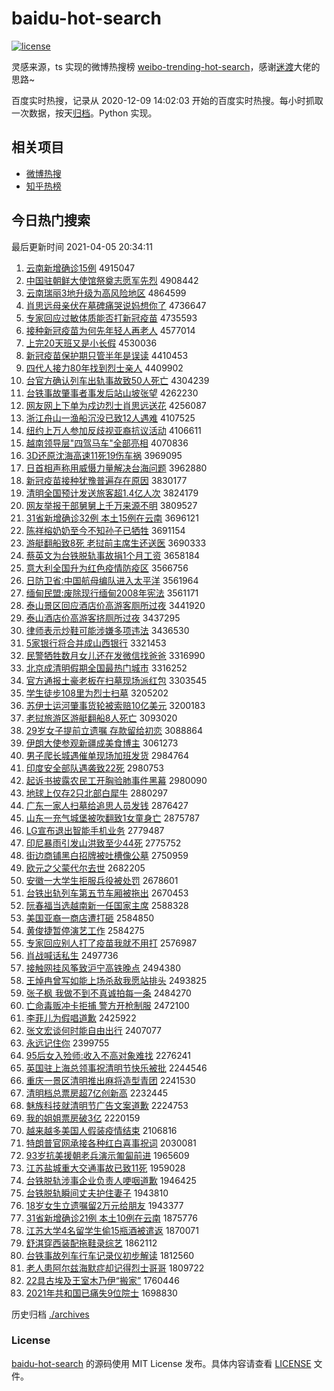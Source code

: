 # baidu-hot-search

[![license](https://img.shields.io/github/license/Arrackisarookie/baidu-hot-search)](https://github.com/Arrackisarookie/baidu-hot-search/blob/master/LICENSE)

灵感来源，ts 实现的微博热搜榜 [weibo-trending-hot-search](https://github.com/justjavac/weibo-trending-hot-search)，感谢[迷渡](https://github.com/justjavac)大佬的思路~

百度实时热搜，记录从 2020-12-09 14:02:03 开始的百度实时热搜。每小时抓取一次数据，按天[归档](./archives)。Python 实现。

## 相关项目
+ [微博热搜](https://github.com/Arrackisarookie/weibo-hot-search)
+ [知乎热榜](https://github.com/Arrackisarookie/zhihu-top-search)

## 今日热门搜索

<!-- Rank Begin -->

最后更新时间 2021-04-05 20:34:11

1. [云南新增确诊15例](http://www.baidu.com/baidu?cl=3&tn=SE_baiduhomet8_jmjb7mjw&rsv_dl=fyb_top&fr=top1000&wd=%D4%C6%C4%CF%D0%C2%D4%F6%C8%B7%D5%EF15%C0%FD) 4915047
1. [中国驻朝鲜大使馆祭奠志愿军先烈](http://www.baidu.com/baidu?cl=3&tn=SE_baiduhomet8_jmjb7mjw&rsv_dl=fyb_top&fr=top1000&wd=%D6%D0%B9%FA%D7%A4%B3%AF%CF%CA%B4%F3%CA%B9%B9%DD%BC%C0%B5%EC%D6%BE%D4%B8%BE%FC%CF%C8%C1%D2) 4908442
1. [云南瑞丽3地升级为高风险地区](http://www.baidu.com/baidu?cl=3&tn=SE_baiduhomet8_jmjb7mjw&rsv_dl=fyb_top&fr=top1000&wd=%D4%C6%C4%CF%C8%F0%C0%F63%B5%D8%C9%FD%BC%B6%CE%AA%B8%DF%B7%E7%CF%D5%B5%D8%C7%F8) 4864599
1. [肖思远母亲伏在墓碑痛哭说妈想你了](http://www.baidu.com/baidu?cl=3&tn=SE_baiduhomet8_jmjb7mjw&rsv_dl=fyb_top&fr=top1000&wd=%D0%A4%CB%BC%D4%B6%C4%B8%C7%D7%B7%FC%D4%DA%C4%B9%B1%AE%CD%B4%BF%DE%CB%B5%C2%E8%CF%EB%C4%E3%C1%CB) 4736647
1. [专家回应过敏体质能否打新冠疫苗](http://www.baidu.com/baidu?cl=3&tn=SE_baiduhomet8_jmjb7mjw&rsv_dl=fyb_top&fr=top1000&wd=%D7%A8%BC%D2%BB%D8%D3%A6%B9%FD%C3%F4%CC%E5%D6%CA%C4%DC%B7%F1%B4%F2%D0%C2%B9%DA%D2%DF%C3%E7) 4735593
1. [接种新冠疫苗为何先年轻人再老人](http://www.baidu.com/baidu?cl=3&tn=SE_baiduhomet8_jmjb7mjw&rsv_dl=fyb_top&fr=top1000&wd=%BD%D3%D6%D6%D0%C2%B9%DA%D2%DF%C3%E7%CE%AA%BA%CE%CF%C8%C4%EA%C7%E1%C8%CB%D4%D9%C0%CF%C8%CB) 4577014
1. [上完20天班又是小长假](http://www.baidu.com/baidu?cl=3&tn=SE_baiduhomet8_jmjb7mjw&rsv_dl=fyb_top&fr=top1000&wd=%C9%CF%CD%EA20%CC%EC%B0%E0%D3%D6%CA%C7%D0%A1%B3%A4%BC%D9) 4530036
1. [新冠疫苗保护期只管半年是误读](http://www.baidu.com/baidu?cl=3&tn=SE_baiduhomet8_jmjb7mjw&rsv_dl=fyb_top&fr=top1000&wd=%D0%C2%B9%DA%D2%DF%C3%E7%B1%A3%BB%A4%C6%DA%D6%BB%B9%DC%B0%EB%C4%EA%CA%C7%CE%F3%B6%C1) 4410453
1. [四代人接力80年找到烈士亲人](http://www.baidu.com/baidu?cl=3&tn=SE_baiduhomet8_jmjb7mjw&rsv_dl=fyb_top&fr=top1000&wd=%CB%C4%B4%FA%C8%CB%BD%D3%C1%A680%C4%EA%D5%D2%B5%BD%C1%D2%CA%BF%C7%D7%C8%CB) 4409902
1. [台官方确认列车出轨事故致50人死亡](http://www.baidu.com/baidu?cl=3&tn=SE_baiduhomet8_jmjb7mjw&rsv_dl=fyb_top&fr=top1000&wd=%CC%A8%B9%D9%B7%BD%C8%B7%C8%CF%C1%D0%B3%B5%B3%F6%B9%EC%CA%C2%B9%CA%D6%C250%C8%CB%CB%C0%CD%F6) 4304239
1. [台铁事故肇事者事发后站山坡张望](http://www.baidu.com/baidu?cl=3&tn=SE_baiduhomet8_jmjb7mjw&rsv_dl=fyb_top&fr=top1000&wd=%CC%A8%CC%FA%CA%C2%B9%CA%D5%D8%CA%C2%D5%DF%CA%C2%B7%A2%BA%F3%D5%BE%C9%BD%C6%C2%D5%C5%CD%FB) 4262230
1. [网友网上下单为戍边烈士肖思远送花](http://www.baidu.com/baidu?cl=3&tn=SE_baiduhomet8_jmjb7mjw&rsv_dl=fyb_top&fr=top1000&wd=%CD%F8%D3%D1%CD%F8%C9%CF%CF%C2%B5%A5%CE%AA%CA%F9%B1%DF%C1%D2%CA%BF%D0%A4%CB%BC%D4%B6%CB%CD%BB%A8) 4256087
1. [浙江舟山一渔船沉没已致12人遇难](http://www.baidu.com/baidu?cl=3&tn=SE_baiduhomet8_jmjb7mjw&rsv_dl=fyb_top&fr=top1000&wd=%D5%E3%BD%AD%D6%DB%C9%BD%D2%BB%D3%E6%B4%AC%B3%C1%C3%BB%D2%D1%D6%C212%C8%CB%D3%F6%C4%D1) 4107525
1. [纽约上万人参加反歧视亚裔抗议活动](http://www.baidu.com/baidu?cl=3&tn=SE_baiduhomet8_jmjb7mjw&rsv_dl=fyb_top&fr=top1000&wd=%C5%A6%D4%BC%C9%CF%CD%F2%C8%CB%B2%CE%BC%D3%B7%B4%C6%E7%CA%D3%D1%C7%D2%E1%BF%B9%D2%E9%BB%EE%B6%AF) 4106611
1. [越南领导层"四驾马车"全部亮相](http://www.baidu.com/baidu?cl=3&tn=SE_baiduhomet8_jmjb7mjw&rsv_dl=fyb_top&fr=top1000&wd=%D4%BD%C4%CF%C1%EC%B5%BC%B2%E3%22%CB%C4%BC%DD%C2%ED%B3%B5%22%C8%AB%B2%BF%C1%C1%CF%E0) 4070836
1. [3D还原沈海高速11死19伤车祸](http://www.baidu.com/baidu?cl=3&tn=SE_baiduhomet8_jmjb7mjw&rsv_dl=fyb_top&fr=top1000&wd=3D%BB%B9%D4%AD%C9%F2%BA%A3%B8%DF%CB%D911%CB%C019%C9%CB%B3%B5%BB%F6) 3969095
1. [日首相声称用威慑力量解决台海问题](http://www.baidu.com/baidu?cl=3&tn=SE_baiduhomet8_jmjb7mjw&rsv_dl=fyb_top&fr=top1000&wd=%C8%D5%CA%D7%CF%E0%C9%F9%B3%C6%D3%C3%CD%FE%C9%E5%C1%A6%C1%BF%BD%E2%BE%F6%CC%A8%BA%A3%CE%CA%CC%E2) 3962880
1. [新冠疫苗接种犹豫普遍存在原因](http://www.baidu.com/baidu?cl=3&tn=SE_baiduhomet8_jmjb7mjw&rsv_dl=fyb_top&fr=top1000&wd=%D0%C2%B9%DA%D2%DF%C3%E7%BD%D3%D6%D6%D3%CC%D4%A5%C6%D5%B1%E9%B4%E6%D4%DA%D4%AD%D2%F2) 3830177
1. [清明全国预计发送旅客超1.4亿人次](http://www.baidu.com/baidu?cl=3&tn=SE_baiduhomet8_jmjb7mjw&rsv_dl=fyb_top&fr=top1000&wd=%C7%E5%C3%F7%C8%AB%B9%FA%D4%A4%BC%C6%B7%A2%CB%CD%C2%C3%BF%CD%B3%AC1.4%D2%DA%C8%CB%B4%CE) 3824179
1. [网友举报干部舅舅上千万来源不明](http://www.baidu.com/baidu?cl=3&tn=SE_baiduhomet8_jmjb7mjw&rsv_dl=fyb_top&fr=top1000&wd=%CD%F8%D3%D1%BE%D9%B1%A8%B8%C9%B2%BF%BE%CB%BE%CB%C9%CF%C7%A7%CD%F2%C0%B4%D4%B4%B2%BB%C3%F7) 3809527
1. [31省新增确诊32例 本土15例在云南](http://www.baidu.com/baidu?cl=3&tn=SE_baiduhomet8_jmjb7mjw&rsv_dl=fyb_top&fr=top1000&wd=31%CA%A1%D0%C2%D4%F6%C8%B7%D5%EF32%C0%FD%20%B1%BE%CD%C115%C0%FD%D4%DA%D4%C6%C4%CF) 3696121
1. [陈祥榕奶奶至今不知孙子已牺牲](http://www.baidu.com/baidu?cl=3&tn=SE_baiduhomet8_jmjb7mjw&rsv_dl=fyb_top&fr=top1000&wd=%B3%C2%CF%E9%E9%C5%C4%CC%C4%CC%D6%C1%BD%F1%B2%BB%D6%AA%CB%EF%D7%D3%D2%D1%CE%FE%C9%FC) 3691154
1. [游艇翻船致8死 老挝前主席生还送医](http://www.baidu.com/baidu?cl=3&tn=SE_baiduhomet8_jmjb7mjw&rsv_dl=fyb_top&fr=top1000&wd=%D3%CE%CD%A7%B7%AD%B4%AC%D6%C28%CB%C0%20%C0%CF%CE%CE%C7%B0%D6%F7%CF%AF%C9%FA%BB%B9%CB%CD%D2%BD) 3690333
1. [蔡英文为台铁脱轨事故捐1个月工资](http://www.baidu.com/baidu?cl=3&tn=SE_baiduhomet8_jmjb7mjw&rsv_dl=fyb_top&fr=top1000&wd=%B2%CC%D3%A2%CE%C4%CE%AA%CC%A8%CC%FA%CD%D1%B9%EC%CA%C2%B9%CA%BE%E81%B8%F6%D4%C2%B9%A4%D7%CA) 3658184
1. [意大利全国升为红色疫情防疫区](http://www.baidu.com/baidu?cl=3&tn=SE_baiduhomet8_jmjb7mjw&rsv_dl=fyb_top&fr=top1000&wd=%D2%E2%B4%F3%C0%FB%C8%AB%B9%FA%C9%FD%CE%AA%BA%EC%C9%AB%D2%DF%C7%E9%B7%C0%D2%DF%C7%F8) 3566756
1. [日防卫省:中国航母编队进入太平洋](http://www.baidu.com/baidu?cl=3&tn=SE_baiduhomet8_jmjb7mjw&rsv_dl=fyb_top&fr=top1000&wd=%C8%D5%B7%C0%CE%C0%CA%A1%3A%D6%D0%B9%FA%BA%BD%C4%B8%B1%E0%B6%D3%BD%F8%C8%EB%CC%AB%C6%BD%D1%F3) 3561964
1. [缅甸民盟:废除现行缅甸2008年宪法](http://www.baidu.com/baidu?cl=3&tn=SE_baiduhomet8_jmjb7mjw&rsv_dl=fyb_top&fr=top1000&wd=%C3%E5%B5%E9%C3%F1%C3%CB%3A%B7%CF%B3%FD%CF%D6%D0%D0%C3%E5%B5%E92008%C4%EA%CF%DC%B7%A8) 3561171
1. [泰山景区回应酒店价高游客厕所过夜](http://www.baidu.com/baidu?cl=3&tn=SE_baiduhomet8_jmjb7mjw&rsv_dl=fyb_top&fr=top1000&wd=%CC%A9%C9%BD%BE%B0%C7%F8%BB%D8%D3%A6%BE%C6%B5%EA%BC%DB%B8%DF%D3%CE%BF%CD%B2%DE%CB%F9%B9%FD%D2%B9) 3441920
1. [泰山酒店价高游客挤厕所过夜](http://www.baidu.com/baidu?cl=3&tn=SE_baiduhomet8_jmjb7mjw&rsv_dl=fyb_top&fr=top1000&wd=%CC%A9%C9%BD%BE%C6%B5%EA%BC%DB%B8%DF%D3%CE%BF%CD%BC%B7%B2%DE%CB%F9%B9%FD%D2%B9) 3437295
1. [律师表示炒鞋可能涉嫌多项违法](http://www.baidu.com/baidu?cl=3&tn=SE_baiduhomet8_jmjb7mjw&rsv_dl=fyb_top&fr=top1000&wd=%C2%C9%CA%A6%B1%ED%CA%BE%B3%B4%D0%AC%BF%C9%C4%DC%C9%E6%CF%D3%B6%E0%CF%EE%CE%A5%B7%A8) 3436530
1. [5家银行将合并成山西银行](http://www.baidu.com/baidu?cl=3&tn=SE_baiduhomet8_jmjb7mjw&rsv_dl=fyb_top&fr=top1000&wd=5%BC%D2%D2%F8%D0%D0%BD%AB%BA%CF%B2%A2%B3%C9%C9%BD%CE%F7%D2%F8%D0%D0) 3321453
1. [民警牺牲数月女儿还在发微信找爸爸](http://www.baidu.com/baidu?cl=3&tn=SE_baiduhomet8_jmjb7mjw&rsv_dl=fyb_top&fr=top1000&wd=%C3%F1%BE%AF%CE%FE%C9%FC%CA%FD%D4%C2%C5%AE%B6%F9%BB%B9%D4%DA%B7%A2%CE%A2%D0%C5%D5%D2%B0%D6%B0%D6) 3316990
1. [北京成清明假期全国最热门城市](http://www.baidu.com/baidu?cl=3&tn=SE_baiduhomet8_jmjb7mjw&rsv_dl=fyb_top&fr=top1000&wd=%B1%B1%BE%A9%B3%C9%C7%E5%C3%F7%BC%D9%C6%DA%C8%AB%B9%FA%D7%EE%C8%C8%C3%C5%B3%C7%CA%D0) 3316252
1. [官方通报土豪老板在扫墓现场派红包](http://www.baidu.com/baidu?cl=3&tn=SE_baiduhomet8_jmjb7mjw&rsv_dl=fyb_top&fr=top1000&wd=%B9%D9%B7%BD%CD%A8%B1%A8%CD%C1%BA%C0%C0%CF%B0%E5%D4%DA%C9%A8%C4%B9%CF%D6%B3%A1%C5%C9%BA%EC%B0%FC) 3303545
1. [学生徒步108里为烈士扫墓](http://www.baidu.com/baidu?cl=3&tn=SE_baiduhomet8_jmjb7mjw&rsv_dl=fyb_top&fr=top1000&wd=%D1%A7%C9%FA%CD%BD%B2%BD108%C0%EF%CE%AA%C1%D2%CA%BF%C9%A8%C4%B9) 3205202
1. [苏伊士运河肇事货轮被索赔10亿美元](http://www.baidu.com/baidu?cl=3&tn=SE_baiduhomet8_jmjb7mjw&rsv_dl=fyb_top&fr=top1000&wd=%CB%D5%D2%C1%CA%BF%D4%CB%BA%D3%D5%D8%CA%C2%BB%F5%C2%D6%B1%BB%CB%F7%C5%E210%D2%DA%C3%C0%D4%AA) 3200183
1. [老挝旅游区游艇翻船8人死亡](http://www.baidu.com/baidu?cl=3&tn=SE_baiduhomet8_jmjb7mjw&rsv_dl=fyb_top&fr=top1000&wd=%C0%CF%CE%CE%C2%C3%D3%CE%C7%F8%D3%CE%CD%A7%B7%AD%B4%AC8%C8%CB%CB%C0%CD%F6) 3093020
1. [29岁女子提前立遗嘱 存款留给初恋](http://www.baidu.com/baidu?cl=3&tn=SE_baiduhomet8_jmjb7mjw&rsv_dl=fyb_top&fr=top1000&wd=29%CB%EA%C5%AE%D7%D3%CC%E1%C7%B0%C1%A2%D2%C5%D6%F6%20%B4%E6%BF%EE%C1%F4%B8%F8%B3%F5%C1%B5) 3088864
1. [伊朗大使参观新疆成美食博主](http://www.baidu.com/baidu?cl=3&tn=SE_baiduhomet8_jmjb7mjw&rsv_dl=fyb_top&fr=top1000&wd=%D2%C1%C0%CA%B4%F3%CA%B9%B2%CE%B9%DB%D0%C2%BD%AE%B3%C9%C3%C0%CA%B3%B2%A9%D6%F7) 3061273
1. [男子爬长城遇催单现场加班发货](http://www.baidu.com/baidu?cl=3&tn=SE_baiduhomet8_jmjb7mjw&rsv_dl=fyb_top&fr=top1000&wd=%C4%D0%D7%D3%C5%C0%B3%A4%B3%C7%D3%F6%B4%DF%B5%A5%CF%D6%B3%A1%BC%D3%B0%E0%B7%A2%BB%F5) 2984764
1. [印度安全部队遇袭致22死](http://www.baidu.com/baidu?cl=3&tn=SE_baiduhomet8_jmjb7mjw&rsv_dl=fyb_top&fr=top1000&wd=%D3%A1%B6%C8%B0%B2%C8%AB%B2%BF%B6%D3%D3%F6%CF%AE%D6%C222%CB%C0) 2980753
1. [起诉书披露农民工开胸验肺事件黑幕](http://www.baidu.com/baidu?cl=3&tn=SE_baiduhomet8_jmjb7mjw&rsv_dl=fyb_top&fr=top1000&wd=%C6%F0%CB%DF%CA%E9%C5%FB%C2%B6%C5%A9%C3%F1%B9%A4%BF%AA%D0%D8%D1%E9%B7%CE%CA%C2%BC%FE%BA%DA%C4%BB) 2980090
1. [地球上仅存2只北部白犀牛](http://www.baidu.com/baidu?cl=3&tn=SE_baiduhomet8_jmjb7mjw&rsv_dl=fyb_top&fr=top1000&wd=%B5%D8%C7%F2%C9%CF%BD%F6%B4%E62%D6%BB%B1%B1%B2%BF%B0%D7%CF%AC%C5%A3) 2880297
1. [广东一家人扫墓给追思人员发钱](http://www.baidu.com/baidu?cl=3&tn=SE_baiduhomet8_jmjb7mjw&rsv_dl=fyb_top&fr=top1000&wd=%B9%E3%B6%AB%D2%BB%BC%D2%C8%CB%C9%A8%C4%B9%B8%F8%D7%B7%CB%BC%C8%CB%D4%B1%B7%A2%C7%AE) 2876427
1. [山东一充气城堡被吹翻致1女童身亡](http://www.baidu.com/baidu?cl=3&tn=SE_baiduhomet8_jmjb7mjw&rsv_dl=fyb_top&fr=top1000&wd=%C9%BD%B6%AB%D2%BB%B3%E4%C6%F8%B3%C7%B1%A4%B1%BB%B4%B5%B7%AD%D6%C21%C5%AE%CD%AF%C9%ED%CD%F6) 2875787
1. [LG宣布退出智能手机业务](http://www.baidu.com/baidu?cl=3&tn=SE_baiduhomet8_jmjb7mjw&rsv_dl=fyb_top&fr=top1000&wd=LG%D0%FB%B2%BC%CD%CB%B3%F6%D6%C7%C4%DC%CA%D6%BB%FA%D2%B5%CE%F1) 2779487
1. [印尼暴雨引发山洪致至少44死](http://www.baidu.com/baidu?cl=3&tn=SE_baiduhomet8_jmjb7mjw&rsv_dl=fyb_top&fr=top1000&wd=%D3%A1%C4%E1%B1%A9%D3%EA%D2%FD%B7%A2%C9%BD%BA%E9%D6%C2%D6%C1%C9%D944%CB%C0) 2775752
1. [街边商铺黑白招牌被吐槽像公墓](http://www.baidu.com/baidu?cl=3&tn=SE_baiduhomet8_jmjb7mjw&rsv_dl=fyb_top&fr=top1000&wd=%BD%D6%B1%DF%C9%CC%C6%CC%BA%DA%B0%D7%D5%D0%C5%C6%B1%BB%CD%C2%B2%DB%CF%F1%B9%AB%C4%B9) 2750959
1. [欧元之父蒙代尔去世](http://www.baidu.com/baidu?cl=3&tn=SE_baiduhomet8_jmjb7mjw&rsv_dl=fyb_top&fr=top1000&wd=%C5%B7%D4%AA%D6%AE%B8%B8%C3%C9%B4%FA%B6%FB%C8%A5%CA%C0) 2682205
1. [安徽一大学生拒服兵役被处罚](http://www.baidu.com/baidu?cl=3&tn=SE_baiduhomet8_jmjb7mjw&rsv_dl=fyb_top&fr=top1000&wd=%B0%B2%BB%D5%D2%BB%B4%F3%D1%A7%C9%FA%BE%DC%B7%FE%B1%F8%D2%DB%B1%BB%B4%A6%B7%A3) 2678601
1. [台铁出轨列车第五节车厢被拖出](http://www.baidu.com/baidu?cl=3&tn=SE_baiduhomet8_jmjb7mjw&rsv_dl=fyb_top&fr=top1000&wd=%CC%A8%CC%FA%B3%F6%B9%EC%C1%D0%B3%B5%B5%DA%CE%E5%BD%DA%B3%B5%CF%E1%B1%BB%CD%CF%B3%F6) 2670453
1. [阮春福当选越南新一任国家主席](http://www.baidu.com/baidu?cl=3&tn=SE_baiduhomet8_jmjb7mjw&rsv_dl=fyb_top&fr=top1000&wd=%C8%EE%B4%BA%B8%A3%B5%B1%D1%A1%D4%BD%C4%CF%D0%C2%D2%BB%C8%CE%B9%FA%BC%D2%D6%F7%CF%AF) 2588328
1. [美国亚裔一商店遭打砸](http://www.baidu.com/baidu?cl=3&tn=SE_baiduhomet8_jmjb7mjw&rsv_dl=fyb_top&fr=top1000&wd=%C3%C0%B9%FA%D1%C7%D2%E1%D2%BB%C9%CC%B5%EA%D4%E2%B4%F2%D4%D2) 2584850
1. [黄俊捷暂停演艺工作](http://www.baidu.com/baidu?cl=3&tn=SE_baiduhomet8_jmjb7mjw&rsv_dl=fyb_top&fr=top1000&wd=%BB%C6%BF%A1%BD%DD%D4%DD%CD%A3%D1%DD%D2%D5%B9%A4%D7%F7) 2584275
1. [专家回应别人打了疫苗我就不用打](http://www.baidu.com/baidu?cl=3&tn=SE_baiduhomet8_jmjb7mjw&rsv_dl=fyb_top&fr=top1000&wd=%D7%A8%BC%D2%BB%D8%D3%A6%B1%F0%C8%CB%B4%F2%C1%CB%D2%DF%C3%E7%CE%D2%BE%CD%B2%BB%D3%C3%B4%F2) 2576987
1. [肖战喊话私生](http://www.baidu.com/baidu?cl=3&tn=SE_baiduhomet8_jmjb7mjw&rsv_dl=fyb_top&fr=top1000&wd=%D0%A4%D5%BD%BA%B0%BB%B0%CB%BD%C9%FA) 2497736
1. [接触网挂风筝致沪宁高铁晚点](http://www.baidu.com/baidu?cl=3&tn=SE_baiduhomet8_jmjb7mjw&rsv_dl=fyb_top&fr=top1000&wd=%BD%D3%B4%A5%CD%F8%B9%D2%B7%E7%F3%DD%D6%C2%BB%A6%C4%FE%B8%DF%CC%FA%CD%ED%B5%E3) 2494380
1. [王焯冉曾写如能上场杀敌我愿站排头](http://www.baidu.com/baidu?cl=3&tn=SE_baiduhomet8_jmjb7mjw&rsv_dl=fyb_top&fr=top1000&wd=%CD%F5%EC%CC%C8%BD%D4%F8%D0%B4%C8%E7%C4%DC%C9%CF%B3%A1%C9%B1%B5%D0%CE%D2%D4%B8%D5%BE%C5%C5%CD%B7) 2493825
1. [张子枫 我做不到不真诚拍每一条](http://www.baidu.com/baidu?cl=3&tn=SE_baiduhomet8_jmjb7mjw&rsv_dl=fyb_top&fr=top1000&wd=%D5%C5%D7%D3%B7%E3%20%CE%D2%D7%F6%B2%BB%B5%BD%B2%BB%D5%E6%B3%CF%C5%C4%C3%BF%D2%BB%CC%F5) 2484270
1. [亡命毒贩冲卡拒捕 警方开枪制服](http://www.baidu.com/baidu?cl=3&tn=SE_baiduhomet8_jmjb7mjw&rsv_dl=fyb_top&fr=top1000&wd=%CD%F6%C3%FC%B6%BE%B7%B7%B3%E5%BF%A8%BE%DC%B2%B6%20%BE%AF%B7%BD%BF%AA%C7%B9%D6%C6%B7%FE) 2472100
1. [李菲儿为假唱道歉](http://www.baidu.com/baidu?cl=3&tn=SE_baiduhomet8_jmjb7mjw&rsv_dl=fyb_top&fr=top1000&wd=%C0%EE%B7%C6%B6%F9%CE%AA%BC%D9%B3%AA%B5%C0%C7%B8) 2425922
1. [张文宏谈何时能自由出行](http://www.baidu.com/baidu?cl=3&tn=SE_baiduhomet8_jmjb7mjw&rsv_dl=fyb_top&fr=top1000&wd=%D5%C5%CE%C4%BA%EA%CC%B8%BA%CE%CA%B1%C4%DC%D7%D4%D3%C9%B3%F6%D0%D0) 2407077
1. [永远记住你](http://www.baidu.com/baidu?cl=3&tn=SE_baiduhomet8_jmjb7mjw&rsv_dl=fyb_top&fr=top1000&wd=%D3%C0%D4%B6%BC%C7%D7%A1%C4%E3) 2399755
1. [95后女入殓师:收入不高对象难找](http://www.baidu.com/baidu?cl=3&tn=SE_baiduhomet8_jmjb7mjw&rsv_dl=fyb_top&fr=top1000&wd=95%BA%F3%C5%AE%C8%EB%E9%E7%CA%A6%3A%CA%D5%C8%EB%B2%BB%B8%DF%B6%D4%CF%F3%C4%D1%D5%D2) 2276241
1. [英国驻上海总领事祝清明节快乐被批](http://www.baidu.com/baidu?cl=3&tn=SE_baiduhomet8_jmjb7mjw&rsv_dl=fyb_top&fr=top1000&wd=%D3%A2%B9%FA%D7%A4%C9%CF%BA%A3%D7%DC%C1%EC%CA%C2%D7%A3%C7%E5%C3%F7%BD%DA%BF%EC%C0%D6%B1%BB%C5%FA) 2244546
1. [重庆一景区清明推出麻将造型青团](http://www.baidu.com/baidu?cl=3&tn=SE_baiduhomet8_jmjb7mjw&rsv_dl=fyb_top&fr=top1000&wd=%D6%D8%C7%EC%D2%BB%BE%B0%C7%F8%C7%E5%C3%F7%CD%C6%B3%F6%C2%E9%BD%AB%D4%EC%D0%CD%C7%E0%CD%C5) 2241530
1. [清明档总票房超7亿创新高](http://www.baidu.com/baidu?cl=3&tn=SE_baiduhomet8_jmjb7mjw&rsv_dl=fyb_top&fr=top1000&wd=%C7%E5%C3%F7%B5%B5%D7%DC%C6%B1%B7%BF%B3%AC7%D2%DA%B4%B4%D0%C2%B8%DF) 2232445
1. [魅族科技就清明节广告文案道歉](http://www.baidu.com/baidu?cl=3&tn=SE_baiduhomet8_jmjb7mjw&rsv_dl=fyb_top&fr=top1000&wd=%F7%C8%D7%E5%BF%C6%BC%BC%BE%CD%C7%E5%C3%F7%BD%DA%B9%E3%B8%E6%CE%C4%B0%B8%B5%C0%C7%B8) 2224753
1. [我的姐姐票房破3亿](http://www.baidu.com/baidu?cl=3&tn=SE_baiduhomet8_jmjb7mjw&rsv_dl=fyb_top&fr=top1000&wd=%CE%D2%B5%C4%BD%E3%BD%E3%C6%B1%B7%BF%C6%C63%D2%DA) 2220159
1. [越来越多美国人假装疫情结束](http://www.baidu.com/baidu?cl=3&tn=SE_baiduhomet8_jmjb7mjw&rsv_dl=fyb_top&fr=top1000&wd=%D4%BD%C0%B4%D4%BD%B6%E0%C3%C0%B9%FA%C8%CB%BC%D9%D7%B0%D2%DF%C7%E9%BD%E1%CA%F8) 2106816
1. [特朗普官网承接各种红白喜事祝词](http://www.baidu.com/baidu?cl=3&tn=SE_baiduhomet8_jmjb7mjw&rsv_dl=fyb_top&fr=top1000&wd=%CC%D8%C0%CA%C6%D5%B9%D9%CD%F8%B3%D0%BD%D3%B8%F7%D6%D6%BA%EC%B0%D7%CF%B2%CA%C2%D7%A3%B4%CA) 2030081
1. [93岁抗美援朝老兵演示匍匐前进](http://www.baidu.com/baidu?cl=3&tn=SE_baiduhomet8_jmjb7mjw&rsv_dl=fyb_top&fr=top1000&wd=93%CB%EA%BF%B9%C3%C0%D4%AE%B3%AF%C0%CF%B1%F8%D1%DD%CA%BE%D9%E9%D9%EB%C7%B0%BD%F8) 1965609
1. [江苏盐城重大交通事故已致11死](http://www.baidu.com/baidu?cl=3&tn=SE_baiduhomet8_jmjb7mjw&rsv_dl=fyb_top&fr=top1000&wd=%BD%AD%CB%D5%D1%CE%B3%C7%D6%D8%B4%F3%BD%BB%CD%A8%CA%C2%B9%CA%D2%D1%D6%C211%CB%C0) 1959028
1. [台铁脱轨涉事企业负责人哽咽道歉](http://www.baidu.com/baidu?cl=3&tn=SE_baiduhomet8_jmjb7mjw&rsv_dl=fyb_top&fr=top1000&wd=%CC%A8%CC%FA%CD%D1%B9%EC%C9%E6%CA%C2%C6%F3%D2%B5%B8%BA%D4%F0%C8%CB%DF%EC%D1%CA%B5%C0%C7%B8) 1946425
1. [台铁脱轨瞬间丈夫护住妻子](http://www.baidu.com/baidu?cl=3&tn=SE_baiduhomet8_jmjb7mjw&rsv_dl=fyb_top&fr=top1000&wd=%CC%A8%CC%FA%CD%D1%B9%EC%CB%B2%BC%E4%D5%C9%B7%F2%BB%A4%D7%A1%C6%DE%D7%D3) 1943810
1. [18岁女生立遗嘱留2万元给朋友](http://www.baidu.com/baidu?cl=3&tn=SE_baiduhomet8_jmjb7mjw&rsv_dl=fyb_top&fr=top1000&wd=18%CB%EA%C5%AE%C9%FA%C1%A2%D2%C5%D6%F6%C1%F42%CD%F2%D4%AA%B8%F8%C5%F3%D3%D1) 1943377
1. [31省新增确诊21例 本土10例在云南](http://www.baidu.com/baidu?cl=3&tn=SE_baiduhomet8_jmjb7mjw&rsv_dl=fyb_top&fr=top1000&wd=31%CA%A1%D0%C2%D4%F6%C8%B7%D5%EF21%C0%FD%20%B1%BE%CD%C110%C0%FD%D4%DA%D4%C6%C4%CF) 1875776
1. [江苏大学4名留学生偷15瓶酒被遣返](http://www.baidu.com/baidu?cl=3&tn=SE_baiduhomet8_jmjb7mjw&rsv_dl=fyb_top&fr=top1000&wd=%BD%AD%CB%D5%B4%F3%D1%A74%C3%FB%C1%F4%D1%A7%C9%FA%CD%B515%C6%BF%BE%C6%B1%BB%C7%B2%B7%B5) 1870071
1. [舒淇穿西装配拖鞋录综艺](http://www.baidu.com/baidu?cl=3&tn=SE_baiduhomet8_jmjb7mjw&rsv_dl=fyb_top&fr=top1000&wd=%CA%E6%E4%BF%B4%A9%CE%F7%D7%B0%C5%E4%CD%CF%D0%AC%C2%BC%D7%DB%D2%D5) 1862112
1. [台铁事故列车行车记录仪初步解读](http://www.baidu.com/baidu?cl=3&tn=SE_baiduhomet8_jmjb7mjw&rsv_dl=fyb_top&fr=top1000&wd=%CC%A8%CC%FA%CA%C2%B9%CA%C1%D0%B3%B5%D0%D0%B3%B5%BC%C7%C2%BC%D2%C7%B3%F5%B2%BD%BD%E2%B6%C1) 1812560
1. [老人患阿尔兹海默症却记得烈士哥哥](http://www.baidu.com/baidu?cl=3&tn=SE_baiduhomet8_jmjb7mjw&rsv_dl=fyb_top&fr=top1000&wd=%C0%CF%C8%CB%BB%BC%B0%A2%B6%FB%D7%C8%BA%A3%C4%AC%D6%A2%C8%B4%BC%C7%B5%C3%C1%D2%CA%BF%B8%E7%B8%E7) 1809722
1. [22具古埃及王室木乃伊“搬家”](http://www.baidu.com/baidu?cl=3&tn=SE_baiduhomet8_jmjb7mjw&rsv_dl=fyb_top&fr=top1000&wd=22%BE%DF%B9%C5%B0%A3%BC%B0%CD%F5%CA%D2%C4%BE%C4%CB%D2%C1%A1%B0%B0%E1%BC%D2%A1%B1) 1760446
1. [2021年共和国已痛失9位院士](http://www.baidu.com/baidu?cl=3&tn=SE_baiduhomet8_jmjb7mjw&rsv_dl=fyb_top&fr=top1000&wd=2021%C4%EA%B9%B2%BA%CD%B9%FA%D2%D1%CD%B4%CA%A79%CE%BB%D4%BA%CA%BF) 1698830
<!-- Rank End -->

历史归档 [./archives](./archives)

### License

[baidu-hot-search](https://github.com/Arrackisarookie/baidu-hot-search) 的源码使用 MIT License 发布。具体内容请查看 [LICENSE](./LICENSE) 文件。
